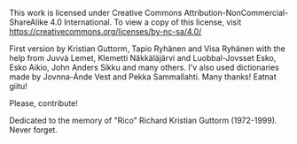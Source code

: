 <p>This work is licensed under Creative Commons Attribution-NonCommercial-ShareAlike 4.0 International. To view a copy of this license, visit <a href="https://creativecommons.org/licenses/by-nc-sa/4.0/">https://creativecommons.org/licenses/by-nc-sa/4.0/</a></p>

<p>First version by Kristian Guttorm, Tapio Ryhänen and Visa Ryhänen with the help from Juvvá Lemet, Klemetti Näkkäläjärvi and Luobbal-Jovsset Esko, Esko Aikio, John Anders Sikku and many others. I'v also used dictionaries made by Jovnna-Ánde Vest and Pekka Sammallahti. Many thanks! Eatnat giitu!</p>

<p>Please, contribute! </p>

<p>Dedicated to the memory of "Rico" Richard Kristian Guttorm (1972-1999). Never forget.</p>

